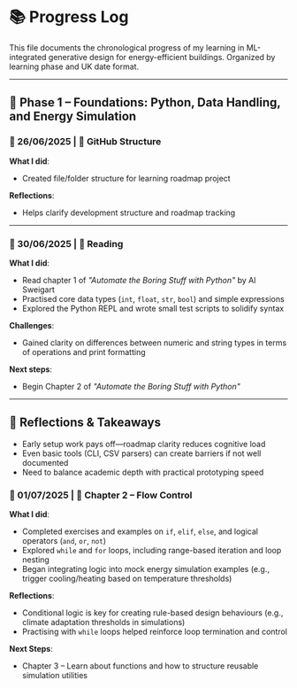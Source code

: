 # 📚 Progress Log

This file documents the chronological progress of my learning in ML-integrated generative design for energy-efficient buildings. Organized by learning phase and UK date format.

---

## 🧱 Phase 1 – Foundations: Python, Data Handling, and Energy Simulation


### 📆 26/06/2025 | 🔧 GitHub Structure
**What I did**:
- Created file/folder structure for learning roadmap project  

**Reflections**:
- Helps clarify development structure and roadmap tracking

---

### 📆 30/06/2025 | 📘 Reading 
**What I did**:
- Read chapter 1 of *"Automate the Boring Stuff with Python"* by Al Sweigart   
- Practised core data types (`int`, `float`, `str`, `bool`) and simple expressions  
- Explored the Python REPL and wrote small test scripts to solidify syntax

**Challenges**:
- Gained clarity on differences between numeric and string types in terms of operations and print formatting

**Next steps**:
- Begin Chapter 2 of *"Automate the Boring Stuff with Python"*

---

## 📌 Reflections & Takeaways

- Early setup work pays off—roadmap clarity reduces cognitive load  
- Even basic tools (CLI, CSV parsers) can create barriers if not well documented  
- Need to balance academic depth with practical prototyping speed  


### 📆 01/07/2025 | 🔁 Chapter 2 – Flow Control

**What I did**:
- Completed exercises and examples on `if`, `elif`, `else`, and logical operators (`and`, `or`, `not`)  
- Explored `while` and `for` loops, including range-based iteration and loop nesting  
- Began integrating logic into mock energy simulation examples (e.g., trigger cooling/heating based on temperature thresholds)

**Reflections**:
- Conditional logic is key for creating rule-based design behaviours (e.g., climate adaptation thresholds in simulations)
- Practising with `while` loops helped reinforce loop termination and control

**Next Steps**:
- Chapter 3 – Learn about functions and how to structure reusable simulation utilities
